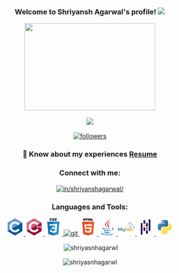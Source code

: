<h3 align="center">
  Welcome to Shriyansh Agarwal's profile!
  <img src="https://media.giphy.com/media/hvRJCLFzcasrR4ia7z/giphy.gif" width="28">
</h3>
<p align="center">
<img width="300" height="200" src="[https://i2.wp.com/www.bestworldevents.com/wp-content/uploads/2020/05/Hello-Gif.gif?resize=498%2C498](https://i.gifer.com/IT4l.gif)">
</p>
<!-- Typing SVG by DenverCoder1 - https://github.com/DenverCoder1/readme-typing-svg -->
<p align="center">
  <a href="https://github.com/ShriyanshAgarwl"><img src="http://readme-typing-svg.herokuapp.com?color=FFBF00&center=true&width=500&lines=Data+Science+and+Front+End+Enthusiast;3%2B+Years+of+Coding+Experience;Thrives+to+achieve+every+goal+!!;MERN+Stack%2C+%26+Data+Analysis;Mantra%3A+Believe%2C+Behavior%2C+Results"></a>
</p>
<!-- [![Typing SVG](http://readme-typing-svg.herokuapp.com?color=FFBF00&lines=Data+Science+and+Front+End+Enthusiast;3%2B+years+of+Coding+Experirence+;Thrives+to+achieve+every+goal+;Tech+Stack+-+MERN+Stack;Mantra%3A+Believe+Behavior+Results)](https://git.io/typing-svg) -->

<!-- Badges template - https://github.com/badges/shields -->
<!-- YouTube Stats - https://github.com/DenverCoder1/github-readme-youtube-stats -->
<!-- View counter - https://github.com/DenverCoder1/Simple-View-Counter -->
<p align="center">
    <a href="https://github.com/ShriyasnhAgarwl">
    <img alt="followers" title="Follow me on Github" src="https://img.shields.io/github/followers/ShriyasnhAgarwl?color=236ad3&labelColor=1155ba&style=for-the-badge&logo=github&label=Follow"/></a>



<!-- Repo info cards - https://github.com/anuraghazra/github-readme-stats -->
<!-- Small repo cards (fork) - https://github.com/DenverCoder1/github-readme-stats -->
<!-- <p align="left">
  <a href="https://github.com/hakpk5/Contacts-App"><img width="282" src="https://denvercoder1-github-readme-stats.vercel.app/api/pin/?username=hakpk5&repo=Contacts-App&theme=react&bg_color=1F222E&title_color=F85D7F&icon_color=F8D866&hide_border=true&show_icons=false" alt="Contacts-App"></a>
  <a href="https://github.com/hakpk5/MentalMath"><img width="282" src="https://denvercoder1-github-readme-stats.vercel.app/api/pin/?username=hakpk5&repo=MentalMath&theme=react&bg_color=1F222E&title_color=F85D7F&icon_color=F8D866&hide_border=true&show_icons=false" alt="Mental-Math"></a>
  <a href="https://github.com/hakpk5/TaskApp"><img width="282" src="https://denvercoder1-github-readme-stats.vercel.app/api/pin/?username=hakpk5&repo=TaskApp&theme=react&bg_color=1F222E&title_color=F85D7F&icon_color=F8D866&hide_border=true&show_icons=false" alt="Task App"></a><a href="https://github.com/hakpk5/Netflix"><img width="282" src="https://denvercoder1-github-readme-stats.vercel.app/api/pin/?username=hakpk5&repo=Netflix&theme=react&bg_color=1F222E&title_color=F85D7F&icon_color=F8D866&hide_border=true&show_icons=false" alt="Netflix-Clone"></a><a href="https://github.com/hakpk5/Videe-Game-Database"><img width="282" src="https://denvercoder1-github-readme-stats.vercel.app/api/pin/?username=hakpk5&repo=Videe-Game-Database&theme=react&bg_color=1F222E&title_color=F85D7F&icon_color=F8D866&hide_border=true&show_icons=false" alt="Videe-Game-Database"></a><a href="https://github.com/hakpk5/ReactSearchApp"><img width="282" src="https://denvercoder1-github-readme-stats.vercel.app/api/pin/?username=hakpk5&repo=ReactSearchApp&theme=react&bg_color=1F222E&title_color=F85D7F&icon_color=F8D866&hide_border=true&show_icons=false" alt="ReactSearchApp"></a>
  
</p> -->
<h3 align="center">
  
<!-- - 🔭 I’m currently working on **Frontend, Data Science and Machine Learning Projects**

- 🌱 I’m currently learning **React Js, Node Js**

- 👯 I’m looking to collaborate on **Data Science Projects**
 -->
📄 Know about my experiences [Resume](https://drive.google.com/file/d/1-wYzc-ShzbbhqwZsVUcVU92h6eO857c6/view?usp=sharing)

<!-- - ⚡ Fun fact **I think I am Funny** -->
</h3>
<h3 align="center">Connect with me:</h3>
<p align="center">
<a href="https://linkedin.com/in/shriyanshagarwal/" target="blank"><img align="center" src="https://raw.githubusercontent.com/rahuldkjain/github-profile-readme-generator/master/src/images/icons/Social/linked-in-alt.svg" alt="in/shriyanshagarwal/" height="30" width="40" /></a>
</p>


<h3 align="center">Languages and Tools:</h3>
<p align="center"> <a href="https://www.cprogramming.com/" target="_blank" rel="noreferrer"> <img src="https://raw.githubusercontent.com/devicons/devicon/master/icons/c/c-original.svg" alt="c" width="40" height="40"/> </a> <a href="https://www.w3schools.com/cpp/" target="_blank" rel="noreferrer"> <img src="https://raw.githubusercontent.com/devicons/devicon/master/icons/cplusplus/cplusplus-original.svg" alt="cplusplus" width="40" height="40"/> </a> <a href="https://www.w3schools.com/css/" target="_blank" rel="noreferrer"> <img src="https://raw.githubusercontent.com/devicons/devicon/master/icons/css3/css3-original-wordmark.svg" alt="css3" width="40" height="40"/> </a> <a href="https://git-scm.com/" target="_blank" rel="noreferrer"> <img src="https://www.vectorlogo.zone/logos/git-scm/git-scm-icon.svg" alt="git" width="40" height="40"/> </a> <a href="https://www.w3.org/html/" target="_blank" rel="noreferrer"> <img src="https://raw.githubusercontent.com/devicons/devicon/master/icons/html5/html5-original-wordmark.svg" alt="html5" width="40" height="40"/> </a> <a href="https://www.java.com" target="_blank" rel="noreferrer"> <img src="https://raw.githubusercontent.com/devicons/devicon/master/icons/java/java-original.svg" alt="java" width="40" height="40"/> </a> <a href="https://www.mysql.com/" target="_blank" rel="noreferrer"> <img src="https://raw.githubusercontent.com/devicons/devicon/master/icons/mysql/mysql-original-wordmark.svg" alt="mysql" width="40" height="40"/> </a> <a href="https://pandas.pydata.org/" target="_blank" rel="noreferrer"> <img src="https://raw.githubusercontent.com/devicons/devicon/2ae2a900d2f041da66e950e4d48052658d850630/icons/pandas/pandas-original.svg" alt="pandas" width="40" height="40"/> </a> <a href="https://www.python.org" target="_blank" rel="noreferrer"> <img src="https://raw.githubusercontent.com/devicons/devicon/master/icons/python/python-original.svg" alt="python" width="40" height="40"/> </a> </p>

<p align="center">&nbsp;<img align="center" src="https://github-readme-stats.vercel.app/api?username=shriyasnhagarwl&show_icons=true&locale=en" alt="shriyasnhagarwl" /></p>

<p align="center"><img align="center" src="https://github-readme-streak-stats.herokuapp.com/?user=shriyasnhagarwl&" alt="shriyasnhagarwl" /></p>
